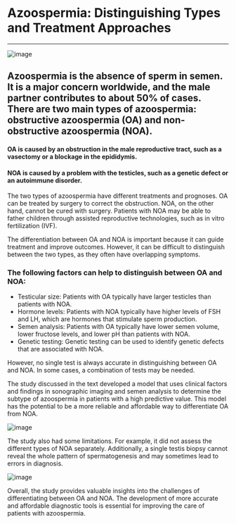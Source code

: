# Azoospermia: Distinguishing Types and Treatment Approaches

________________________________________________________________________________________


![image](https://github.com/FaridMoghadam/Predicting-Azoospermia-in-Male/assets/8829612/42d3184c-2374-40e7-b977-a42831b767fa)


## Azoospermia is the absence of sperm in semen. It is a major concern worldwide, and the male partner contributes to about 50% of cases. There are two main types of azoospermia: obstructive azoospermia (OA) and non-obstructive azoospermia (NOA).


#### OA is caused by an obstruction in the male reproductive tract, such as a vasectomy or a blockage in the epididymis.
#### NOA is caused by a problem with the testicles, such as a genetic defect or an autoimmune disorder.

The two types of azoospermia have different treatments and prognoses. OA can be treated by surgery to correct the obstruction. NOA, on the other hand, cannot be cured with surgery. Patients with NOA may be able to father children through assisted reproductive technologies, such as in vitro fertilization (IVF).

The differentiation between OA and NOA is important because it can guide treatment and improve outcomes. However, it can be difficult to distinguish between the two types, as they often have overlapping symptoms.




### The following factors can help to distinguish between OA and NOA:

  - Testicular size: Patients with OA typically have larger testicles than patients with NOA.
  - Hormone levels: Patients with NOA typically have higher levels of FSH and LH, which are hormones that stimulate sperm production.
  - Semen analysis: Patients with OA typically have lower semen volume, lower fructose levels, and lower pH than patients with NOA.
  - Genetic testing: Genetic testing can be used to identify genetic defects that are associated with NOA.


However, no single test is always accurate in distinguishing between OA and NOA. In some cases, a combination of tests may be needed.

The study discussed in the text developed a model that uses clinical factors and findings in sonographic imaging and semen analysis to determine the subtype of azoospermia in patients with a high predictive value. This model has the potential to be a more reliable and affordable way to differentiate OA from NOA.


![image](https://github.com/FaridMoghadam/Predicting-Azoospermia-in-Male/assets/8829612/297859bd-c88f-4cc0-8500-0e08ab38eab2)



The study also had some limitations. For example, it did not assess the different types of NOA separately. Additionally, a single testis biopsy cannot reveal the whole pattern of spermatogenesis and may sometimes lead to errors in diagnosis.



![image](https://github.com/FaridMoghadam/Predicting-Azoospermia-in-Male/assets/8829612/f4717224-1449-4a7f-bb85-39a09d8633d7)


Overall, the study provides valuable insights into the challenges of differentiating between OA and NOA. The development of more accurate and affordable diagnostic tools is essential for improving the care of patients with azoospermia.












